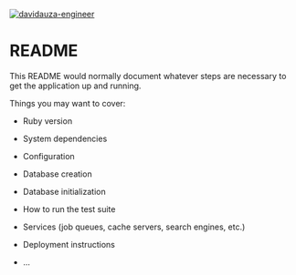 [![davidauza-engineer](https://circleci.com/gh/davidauza-engineer/genome-code-challenge.svg?style=svg)](https://app.circleci.com/pipelines/github/davidauza-engineer/genome-code-challenge)

# README

This README would normally document whatever steps are necessary to get the
application up and running.

Things you may want to cover:

* Ruby version

* System dependencies

* Configuration

* Database creation

* Database initialization

* How to run the test suite

* Services (job queues, cache servers, search engines, etc.)

* Deployment instructions

* ...

